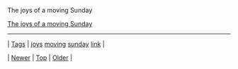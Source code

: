 <!--
title: The joys of a moving Sunday
date: 2020-06-28T15:27:00.369Z
tags: joys, moving, sunday, link
-->


The joys of a moving Sunday

[The joys of a moving Sunday](http://pipobscure.uk/post/94988630652/the-joys-of-a-moving-sunday)

<!--BOTTOM-POST-NAVIGATION-->
---

| [Tags](tags.md) | [joys](tag-joys.md) [moving](tag-moving.md) [sunday](tag-sunday.md) [link](tag-link.md) |

| [Newer](94988630652.md) | [Top](index.md) | [Older](95111041717.md) |